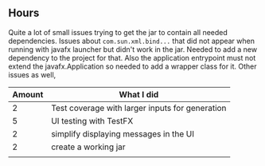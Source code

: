 ## Hours

Quite a lot of small issues trying to get the jar to contain all needed dependencies. Issues about `com.sun.xml.bind...` that did not appear when running with javafx launcher but didn't work in the jar. Needed to add a new dependency to the project for that. Also the application entrypoint must not extend the javafx.Application so needed to add a wrapper class for it. Other issues as well,

|Amount|What I did|
|-|-|
|2|Test coverage with larger inputs for generation|
|5|UI testing with TestFX|
|2|simplify displaying messages in the UI|
|2|create a working jar|
|||
